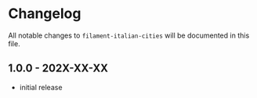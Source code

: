 # Changelog

All notable changes to `filament-italian-cities` will be documented in this file.

## 1.0.0 - 202X-XX-XX

- initial release
